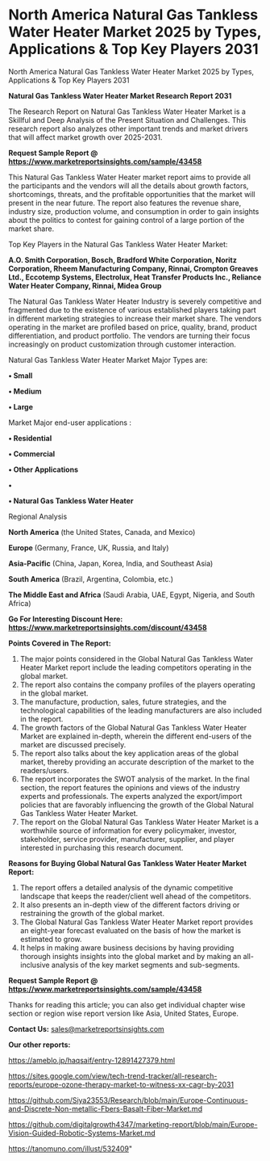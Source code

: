 # North America Natural Gas Tankless Water Heater Market 2025 by Types, Applications & Top Key Players 2031
 North America Natural Gas Tankless Water Heater Market 2025 by Types, Applications & Top Key Players 2031

<strong>Natural Gas Tankless Water Heater Market Research Report 2031</strong>

The Research Report on Natural Gas Tankless Water Heater Market is a Skillful and Deep Analysis of the Present Situation and Challenges. This research report also analyzes other important trends and market drivers that will affect market growth over 2025-2031.

<strong>Request Sample Report @ <a href=https://www.marketreportsinsights.com/sample/43458>https://www.marketreportsinsights.com/sample/43458</a></strong>

This Natural Gas Tankless Water Heater market report aims to provide all the participants and the vendors will all the details about growth factors, shortcomings, threats, and the profitable opportunities that the market will present in the near future. The report also features the revenue share, industry size, production volume, and consumption in order to gain insights about the politics to contest for gaining control of a large portion of the market share.

Top Key Players in the Natural Gas Tankless Water Heater Market:

<strong>A.O. Smith Corporation, Bosch, Bradford White Corporation, Noritz Corporation, Rheem Manufacturing Company, Rinnai, Crompton Greaves Ltd., Eccotemp Systems, Electrolux, Heat Transfer Products Inc., Reliance Water Heater Company, Rinnai, Midea Group</strong>

The Natural Gas Tankless Water Heater Industry is severely competitive and fragmented due to the existence of various established players taking part in different marketing strategies to increase their market share. The vendors operating in the market are profiled based on price, quality, brand, product differentiation, and product portfolio. The vendors are turning their focus increasingly on product customization through customer interaction.

Natural Gas Tankless Water Heater Market Major Types are:

<strong>•  Small

•  Medium

•  Large</strong>

Market Major end-user applications :

<strong>•  Residential

•  Commercial

•  Other Applications

•  

•  Natural Gas Tankless Water Heater</strong>

Regional Analysis

</u><strong><b>North America</b></strong> (the United States, Canada, and Mexico)

<strong><b>Europe </b></strong>(Germany, France, UK, Russia, and Italy)

<strong><b>Asia-Pacific</b></strong> (China, Japan, Korea, India, and Southeast Asia)

<strong><b>South America</b></strong> (Brazil, Argentina, Colombia, etc.)

<strong><b>The Middle East and Africa</b></strong> (Saudi Arabia, UAE, Egypt, Nigeria, and South Africa)

<strong>Go For Interesting Discount Here: <a href=https://www.marketreportsinsights.com/discount/43458>https://www.marketreportsinsights.com/discount/43458</a></strong>

<strong>Points Covered in The Report:</strong>
<ol>
  <li>The major points considered in the Global Natural Gas Tankless Water Heater Market report include the leading competitors operating in the global market.</li>
  <li>The report also contains the company profiles of the players operating in the global market.</li>
  <li>The manufacture, production, sales, future strategies, and the technological capabilities of the leading manufacturers are also included in the report.</li>
  <li>The growth factors of the Global Natural Gas Tankless Water Heater Market are explained in-depth, wherein the different end-users of the market are discussed precisely.</li>
  <li>The report also talks about the key application areas of the global market, thereby providing an accurate description of the market to the readers/users.</li>
  <li>The report incorporates the SWOT analysis of the market. In the final section, the report features the opinions and views of the industry experts and professionals. The experts analyzed the export/import policies that are favorably influencing the growth of the Global Natural Gas Tankless Water Heater Market.</li>
  <li>The report on the Global Natural Gas Tankless Water Heater Market is a worthwhile source of information for every policymaker, investor, stakeholder, service provider, manufacturer, supplier, and player interested in purchasing this research document.</li>
</ol>
<strong>Reasons for Buying Global Natural Gas Tankless Water Heater Market Report:</strong>

<ol>
  <li>The report offers a detailed analysis of the dynamic competitive landscape that keeps the reader/client well ahead of the competitors.</li>
  <li>It also presents an in-depth view of the different factors driving or restraining the growth of the global market.</li>
  <li>The Global Natural Gas Tankless Water Heater Market report provides an eight-year forecast evaluated on the basis of how the market is estimated to grow.</li>
  <li>It helps in making aware business decisions by having providing thorough insights insights into the global market and by making an all-inclusive analysis of the key market segments and sub-segments.</li>
</ol>
<strong>Request Sample Report @ <a href=https://www.marketreportsinsights.com/sample/43458>https://www.marketreportsinsights.com/sample/43458</a></strong>


Thanks for reading this article; you can also get individual chapter wise section or region wise report version like Asia, United States, Europe.

<strong>Contact Us:</strong>
sales@marketreportsinsights.com

<strong>Our other reports:</strong>

<a href=https://ameblo.jp/haqsaif/entry-12891427379.html>https://ameblo.jp/haqsaif/entry-12891427379.html</a>

<a href=https://sites.google.com/view/tech-trend-tracker/all-research-reports/europe-ozone-therapy-market-to-witness-xx-cagr-by-2031>https://sites.google.com/view/tech-trend-tracker/all-research-reports/europe-ozone-therapy-market-to-witness-xx-cagr-by-2031</a>

<a href=https://github.com/Siya23553/Research/blob/main/Europe-Continuous-and-Discrete-Non-metallic-Fbers-Basalt-Fiber-Market.md>https://github.com/Siya23553/Research/blob/main/Europe-Continuous-and-Discrete-Non-metallic-Fbers-Basalt-Fiber-Market.md</a>

<a href=https://github.com/digitalgrowth4347/marketing-report/blob/main/Europe-Vision-Guided-Robotic-Systems-Market.md>https://github.com/digitalgrowth4347/marketing-report/blob/main/Europe-Vision-Guided-Robotic-Systems-Market.md</a>

<a href=https://tanomuno.com/illust/532409>https://tanomuno.com/illust/532409</a>"
